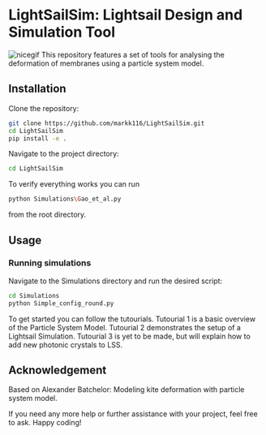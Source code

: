 # LightSailSim: Lightsail Design and Simulation Tool
![nicegif](images/SchmancyGauss.gif)
This repository features a set of tools for analysing the deformation of membranes using a particle system model.  

## Installation

Clone the repository:
```bash
git clone https://github.com/markk116/LightSailSim.git
cd LightSailSim
pip install -e .
```
Navigate to the project directory:
```bash
cd LightSailSim
```

To verify everything works you can run
```bash
python Simulations\Gao_et_al.py
```
from the root directory. 

## Usage 
### Running simulations
Navigate to the Simulations directory and run the desired script:
```bash
cd Simulations
python Simple_config_round.py
```

To get started you can follow the tutourials. Tutourial 1 is a basic overview of the Particle System Model. Tutourial 2 demonstrates the setup of a Lightsail Simulation. Tutourial 3 is yet to be made, but will explain how to add new photonic crystals to LSS. 

## Acknowledgement
Based on Alexander Batchelor: Modeling kite deformation with particle system model.


If you need any more help or further assistance with your project, feel free to ask. Happy coding!

